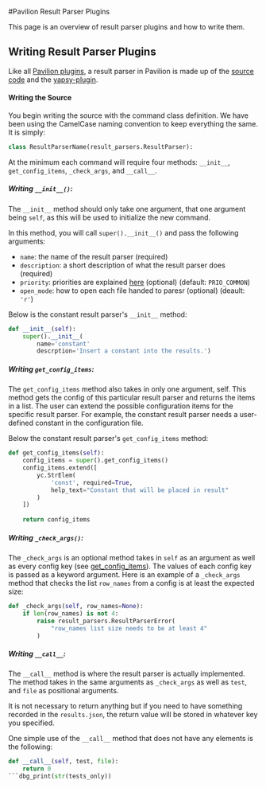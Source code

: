 #Pavilion Result Parser Plugins

This page is an overview of result parser plugins and how to write them.

## Writing Result Parser Plugins

Like all [Pavilion plugins](basics.md), a result parser in Pavilion is made up of 
the [source code](#writing-the-source) and 
the [yapsy-plugin](basics.md#plugin_nameyapsy-plugin).

#### Writing the Source

You begin writing the source with the command class definition. We have been 
using the CamelCase naming convention to 
keep everything the same. It is simply:
```python
class ResultParserName(result_parsers.ResultParser):
```

At the minimum each command will require four methods: 
`__init__`, `get_config_items`, `_check_args`, and `__call__`. 

##### Writing `__init__()`:
The `__init__` method should only take one argument, that one argument being 
`self`, as this will be used to initialize the new command. 

In this method, you will call `super().__init__()` and
pass the following arguments: 

* `name`: the name of the result parser (required)
* `description`: a short description of what the result parser does (required)
* `priority`: priorities are explained [here](basics.md#plugin-priorities) 
(optional) (default: `PRIO_COMMON`)
* `open_mode`: how to open each file handed to paresr (optional) (deault: `'r'`)

Below is the constant result parser's `__init__` method:
```python
def __init__(self):
    super().__init__(
        name='constant'
        descrption='Insert a constant into the results.')
```

##### Writing `get_config_items`:

The `get_config_items` method also takes in only one argument, self. 
This method gets the config of this particular result parser and returns 
the items in a list. The user can extend the possible configuration items for 
the specific result parser. For example, the constant result parser needs 
a user-defined constant in the configuration file. 

Below the constant result parser's `get_config_items` method:
```python
def get_config_items(self):
    config_items = super().get_config_items()
    config_items.extend([
        yc.StrElem(
            'const', required=True,
            help_text="Constant that will be placed in result"
        )
    ])
    
    return config_items
```

##### Writing `_check_args()`:

The `_check_args` is an optional method takes in `self` as an argument as well 
as every config key (see [get_config_items](#get_config_items)). The values 
of each config key is passed as a keyword argument. Here is an
example of a `_check_args` method that checks the list `row_names` from a config
 is at least the expected size:

```python
def _check_args(self, row_names=None):
    if len(row_names) is not 4:
        raise result_parsers.ResultParserError(
            "row_names list size needs to be at least 4"
        )
```

##### Writing `__call__`:

The `__call__` method is where the result parser is actually implemented. 
The method takes in the same arguments as `_check_args` 
as well as `test`, and `file` as positional arguments.

It is not necessary to return anything but if you need to have something 
recorded in the `results.json`, the return value will be stored in 
whatever key you specified.

One simple use of the `__call__` method that does not 
have any elements is the following:
```python
def __call__(self, test, file):
    return 0
```dbg_print(str(tests_only))


